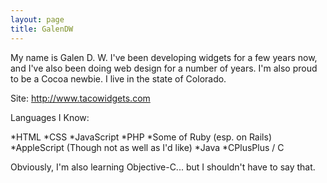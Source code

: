 ```yaml
---
layout: page
title: GalenDW
---
```




My name is Galen D. W. I've been developing widgets for a few years now, and I've also been doing web design for a number of years. I'm also proud to be a Cocoa newbie. I live in the state of Colorado.

Site: http://www.tacowidgets.com

Languages I Know:

*HTML
*CSS
*JavaScript
*PHP
*Some of Ruby (esp. on Rails)
*AppleScript (Though not as well as I'd like)
*Java
*CPlusPlus / C


Obviously, I'm also learning Objective-C... but I shouldn't have to say that.

